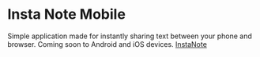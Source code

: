 # Insta Note Mobile

Simple application made for instantly sharing text between your phone and browser.
Coming soon to Android and iOS devices.
[InstaNote](https://github.com/arthurgeron/instanote_extension)